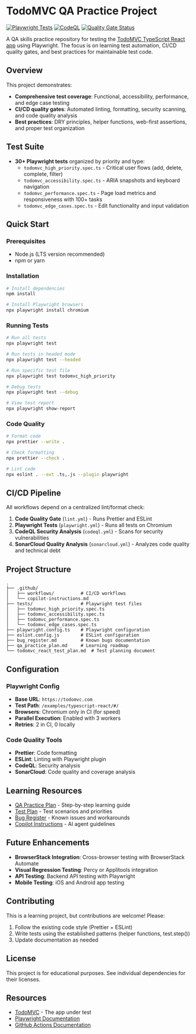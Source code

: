 # TodoMVC QA Practice Project

[![Playwright Tests](https://github.com/k00c/todoMVC-qa/actions/workflows/playwright.yml/badge.svg)](https://github.com/k00c/todoMVC-qa/actions/workflows/playwright.yml)
[![CodeQL](https://github.com/k00c/todoMVC-qa/actions/workflows/codeql.yml/badge.svg)](https://github.com/k00c/todoMVC-qa/actions/workflows/codeql.yml)
[![Quality Gate Status](https://sonarcloud.io/api/project_badges/measure?project=k00c_todoMVC-qa&metric=alert_status)](https://sonarcloud.io/summary/new_code?id=k00c_todoMVC-qa)

A QA skills practice repository for testing the [TodoMVC TypeScript React app](https://todomvc.com/examples/typescript-react) using Playwright. The focus is on learning test automation, CI/CD quality gates, and best practices for maintainable test code.

## Overview

This project demonstrates:

- **Comprehensive test coverage**: Functional, accessibility, performance, and edge case testing
- **CI/CD quality gates**: Automated linting, formatting, security scanning, and code quality analysis
- **Best practices**: DRY principles, helper functions, web-first assertions, and proper test organization

## Test Suite

- **30+ Playwright tests** organized by priority and type:
  - `todomvc_high_priority.spec.ts` - Critical user flows (add, delete, complete, filter)
  - `todomvc_accessibility.spec.ts` - ARIA snapshots and keyboard navigation
  - `todomvc_performance.spec.ts` - Page load metrics and responsiveness with 100+ tasks
  - `todomvc_edge_cases.spec.ts` - Edit functionality and input validation

## Quick Start

### Prerequisites

- Node.js (LTS version recommended)
- npm or yarn

### Installation

```bash
# Install dependencies
npm install

# Install Playwright browsers
npx playwright install chromium
```

### Running Tests

```bash
# Run all tests
npx playwright test

# Run tests in headed mode
npx playwright test --headed

# Run specific test file
npx playwright test todomvc_high_priority

# Debug tests
npx playwright test --debug

# View test report
npx playwright show-report
```

### Code Quality

```bash
# Format code
npx prettier --write .

# Check formatting
npx prettier --check .

# Lint code
npx eslint . --ext .ts,.js --plugin playwright
```

## CI/CD Pipeline

All workflows depend on a centralized lint/format check:

1. **Code Quality Gate** (`lint.yml`) - Runs Prettier and ESLint
2. **Playwright Tests** (`playwright.yml`) - Runs all tests on Chromium
3. **CodeQL Security Analysis** (`codeql.yml`) - Scans for security vulnerabilities
4. **SonarCloud Quality Analysis** (`sonarcloud.yml`) - Analyzes code quality and technical debt

## Project Structure

```
.
├── .github/
│   ├── workflows/          # CI/CD workflows
│   └── copilot-instructions.md
├── tests/                  # Playwright test files
│   ├── todomvc_high_priority.spec.ts
│   ├── todomvc_accessibility.spec.ts
│   ├── todomvc_performance.spec.ts
│   └── todomvc_edge_cases.spec.ts
├── playwright.config.ts    # Playwright configuration
├── eslint.config.js        # ESLint configuration
├── bug_register.md         # Known bugs documentation
├── qa_practice_plan.md     # Learning roadmap
└── todomvc_react_test_plan.md  # Test planning document
```

## Configuration

### Playwright Config

- **Base URL**: `https://todomvc.com`
- **Test Path**: `/examples/typescript-react/#/`
- **Browsers**: Chromium only in CI (for speed)
- **Parallel Execution**: Enabled with 3 workers
- **Retries**: 2 in CI, 0 locally

### Code Quality Tools

- **Prettier**: Code formatting
- **ESLint**: Linting with Playwright plugin
- **CodeQL**: Security analysis
- **SonarCloud**: Code quality and coverage analysis

## Learning Resources

- [QA Practice Plan](qa_practice_plan.md) - Step-by-step learning guide
- [Test Plan](todomvc_react_test_plan.md) - Test scenarios and priorities
- [Bug Register](bug_register.md) - Known issues and workarounds
- [Copilot Instructions](.github/copilot-instructions.md) - AI agent guidelines

## Future Enhancements

- **BrowserStack Integration**: Cross-browser testing with BrowserStack Automate
- **Visual Regression Testing**: Percy or Applitools integration
- **API Testing**: Backend API testing with Playwright
- **Mobile Testing**: iOS and Android app testing

## Contributing

This is a learning project, but contributions are welcome! Please:

1. Follow the existing code style (Prettier + ESLint)
2. Write tests using the established patterns (helper functions, test.step())
3. Update documentation as needed

## License

This project is for educational purposes. See individual dependencies for their licenses.

## Resources

- [TodoMVC](https://todomvc.com/) - The app under test
- [Playwright Documentation](https://playwright.dev/)
- [GitHub Actions Documentation](https://docs.github.com/en/actions)
